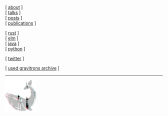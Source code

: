 [ [about](https://sheas.blog/about) ]  
[ [talks](https://sheas.blog/talks) ]  
[ [posts](https://sheas.blog) ]  
[ [publications](https://sheas.blog/publications) ]  
  

[ [rust](https://crates.io/users/shnewto) ]  
[ [elm](https://package.elm-lang.org/packages/shnewto/pgn/latest) ]  
[ [java](https://search.maven.org/artifact/com.github.shnewto/bqjson) ]  
[ [python](https://pypi.org/project/geta) ]  


[ [twitter](https://twitter.com/shnewto) ]  


[ [used gravitrons archive](https://github.com/shnewto/usedgravitrons/tree/main/issues) ]  

---

![](/img/avalogo-small.png)
